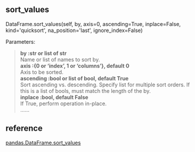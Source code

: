 ## sort_values
DataFrame.sort_values(self, by, axis=0, ascending=True, inplace=False, kind='quicksort', na_position='last', ignore_index=False)

Parameters:  
> **by :str or list of str**    
Name or list of names to sort by.  
**axis :{0 or ‘index’, 1 or ‘columns’}, default 0**  
Axis to be sorted.  
**ascending :bool or list of bool, default True**  
Sort ascending vs. descending. Specify list for multiple sort orders. If this is a list of bools, must match the length of the by.  
**inplace :bool, default False**  
If True, perform operation in-place.  
……
## reference
[pandas.DataFrame.sort_values](https://pandas.pydata.org/pandas-docs/stable/reference/api/pandas.DataFrame.sort_values.html)
